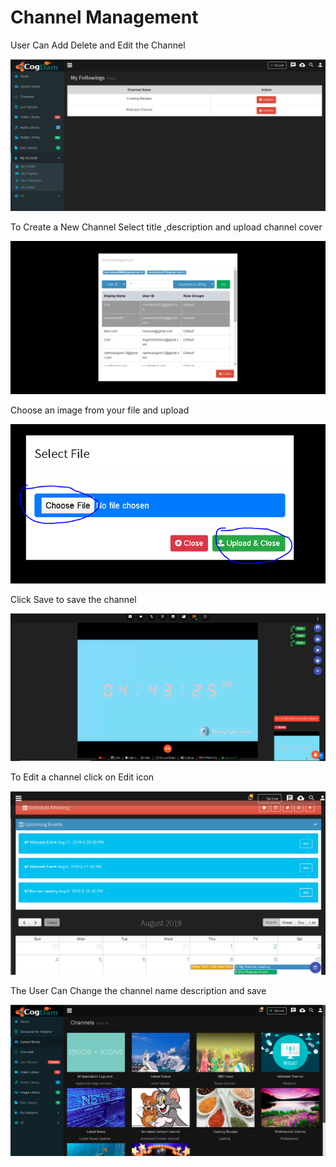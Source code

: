 # Channel Management

User Can Add Delete and Edit the Channel

![](../.gitbook/assets/image%20%28127%29.png)

To Create a New Channel Select title ,description and upload channel cover

![](../.gitbook/assets/image%20%28135%29.png)

Choose an image from your file and upload

![](../.gitbook/assets/image%20%28221%29.png)

Click Save to save the channel

![](../.gitbook/assets/image%20%2830%29.png)

To Edit a channel click on Edit icon

![](../.gitbook/assets/image%20%28177%29.png)

The User Can Change the channel name description and save

![](../.gitbook/assets/image%20%2842%29.png)

